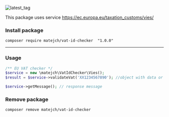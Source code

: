 ![latest_tag](https://badgen.net/github/tag/Matej-ch/eu-vat-checker)

This package uses service https://ec.europa.eu/taxation_customs/vies/

### Install package

```
composer require matejch/vat-id-checker  "1.0.0" 
```

---

### Usage

```PHP 
/** EU VAT checker */
$service = new \matejch\VatIdChecker\Vies();
$result = $service->validateVat('XX1234567890'); //object with data or false

$service->getMessage(); // response message
```

### Remove package

```
composer remove matejch/vat-id-checker
```